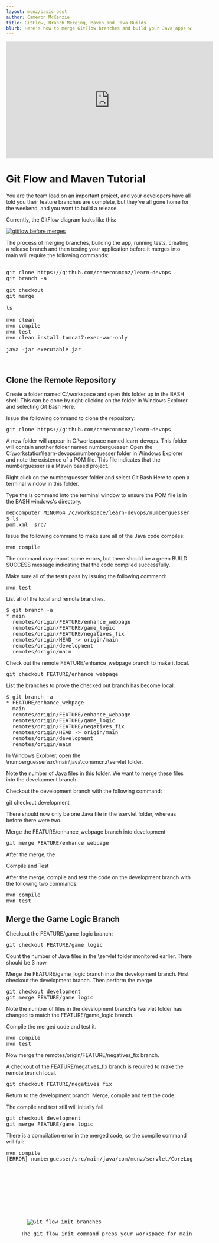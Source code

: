 ```yaml
---
layout: mcnz/basic-post
author: Cameron McKenzie
title: GitFlow, Branch Merging, Maven and Java Builds
blurb: Here's how to merge GitFlow branches and build your Java apps with Maven.
---
```


<div class="embed-responsive embed-responsive-16by9">
<iframe width="560" height="315" src="https://www.youtube.com/embed/d4cDLBFbekw" frameborder="0" allow="accelerometer; autoplay; clipboard-write; encrypted-media; gyroscope; picture-in-picture" allowfullscreen></iframe>
</div>

# Git Flow and Maven Tutorial

You are the team lead on an important project, and your developers have all told you their feature branches are complete, but they've all gone home for the weekend, and you want to build a release.

Currently, the GitFlow diagram looks like this:

<a href="https://www.theserverside.com/blog/Coffee-Talk-Java-News-Stories-and-Opinions/GitFlow-Hotfix-Branch-Example-Start-Finish">
<img src="https://itknowledgeexchange.techtarget.com/coffee-talk/files/2021/01/gitflow-release-branch.jpg" alt="gitflow before merges" class="img-fluid mx-auto d-block">
</a>

The process of merging branches, building the app, running tests, creating a release branch and then testing your application before it merges into main will require the following commands:

<pre>

git clone https://github.com/cameronmcnz/learn-devops
git branch -a

git checkout <branchname>
git merge <branchname>

ls

mvn clean
mvn compile
mvn test
mvn clean install tomcat7:exec-war-only

java -jar executable.jar


</pre>
## Clone the Remote Repository

Create a folder named C:\workspace and open this folder up in the BASH shell. This can be done by right-clicking on the folder in Windows Explorer and selecting Git Bash Here.

Issue the following command to clone the repository:
<pre>
git clone https://github.com/cameronmcnz/learn-devops
</pre>

A new folder will appear in C:\workspace named learn-devops. This folder will contain another folder named numberguesser. Open the C:\workstation\learn-devops\numberguesser folder in Windows Explorer and note the existence of a POM file. This file indicates that the numberguesser is a Maven based project.

Right click on the numberguesser folder and select Git Bash Here to open a terminal window in this folder.

Type the ls command into the terminal window to ensure the POM file is in the BASH windows's directory.
<pre>
me@computer MINGW64 /c/workspace/learn-devops/numberguesser (main)
$ ls
pom.xml  src/
</pre>

Issue the following command to make sure all of the Java code compiles:
<pre>
mvn compile
</pre>
The command may report some errors, but there should be a green BUILD SUCCESS message indicating that the code compiled successfully.

Make sure all of the tests pass by issuing the following command:
<pre>
mvn test
</pre>

List all of the local and remote branches.

<pre>
$ git branch -a
* main
  remotes/origin/FEATURE/enhance_webpage
  remotes/origin/FEATURE/game_logic
  remotes/origin/FEATURE/negatives_fix
  remotes/origin/HEAD -> origin/main
  remotes/origin/development
  remotes/origin/main
</pre>

Check out the remote FEATURE/enhance_webpage branch to make it local.
<pre>
git checkout FEATURE/enhance_webpage
</pre>
List the branches to prove the checked out branch has become local:
<pre>
$ git branch -a
* FEATURE/enhance_webpage
  main
  remotes/origin/FEATURE/enhance_webpage
  remotes/origin/FEATURE/game_logic
  remotes/origin/FEATURE/negatives_fix
  remotes/origin/HEAD -> origin/main
  remotes/origin/development
  remotes/origin/main
</pre>

In Windows Explorer, open the \numberguesser\src\main\java\com\mcnz\servlet folder.

Note the number of Java files in this folder. We want to merge these files into the development branch.

Checkout the development branch with the following command:

git checkout development

There should now only be one Java file in the \servlet folder, whereas before there were two.

Merge the FEATURE/enhance_webpage branch into development
<pre>
git merge FEATURE/enhance_webpage
</pre>
After the merge, the 

Compile and Test

After the merge, compile and test the code on the development branch with the following two commands:
<pre>
mvn compile
mvn test
</pre>
## Merge the Game Logic Branch

Checkout the FEATURE/game_logic branch:
<pre>
git checkout FEATURE/game_logic
</pre>
Count the number of Java files in the \servlet folder monitored earlier. There should be 3 now.

Merge the FEATURE/game_logic branch into the development branch. First checkout the development branch. Then perform the merge.
<pre>
git checkout development
git merge FEATURE/game_logic
</pre>

Note the number of files in the development branch's \servlet folder has changed to match the FEATURE/game_logic branch.

Compile the merged code and test it.

<pre>
mvn compile
mvn test
</pre>

Now merge the remotes/origin/FEATURE/negatives_fix branch.

A checkout of the FEATURE/negatives_fix branch is required to make the remote branch local.

<pre>
git checkout FEATURE/negatives_fix
</pre>

Return to the development branch. Merge, compile and test the code. 

The compile and test still will initially fail.

<pre>
git checkout development
git merge FEATURE/game_logic
</pre>

There is a compilation error in the merged code, so the compile command will fail:

<pre>
mvn compile
[ERROR] numberguesser/src/main/java/com/mcnz/servlet/CoreLogic.java:[26,68] ';' expected
<pre>




</pre>




<figure class="figure">
  <img src="https://itknowledgeexchange.techtarget.com/coffee-talk/files/2021/01/gitflow-hotfix-branch-diagram.jpg" alt="Git flow init branches" class="img-fluid mx-auto d-block img-thumbnail rounded ">
  <figcaption class="figure-caption">The git flow init command preps your workspace for main, master, feature, release and hotfix branch creations.</figcaption>
</figure>


